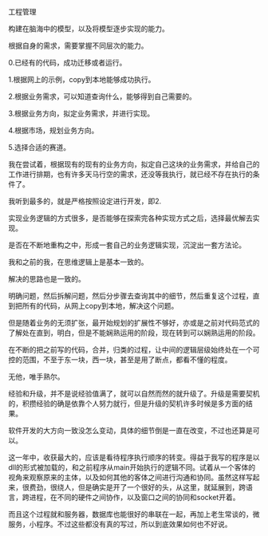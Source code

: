 工程管理



构建在脑海中的模型，以及将模型逐步实现的能力。



根据自身的需求，需要掌握不同层次的能力。

0.已经有的代码，成功迁移或者运行。

1.根据网上的示例，copy到本地能够成功执行。

2.根据业务需求，可以知道查询什么，能够得到自己需要的。

3.根据业务方向，拟定业务需求，并进行实现。

4.根据市场，规划业务方向。

5.选择合适的赛道。



我在尝试着，根据现有的现有的业务方向，拟定自己这块的业务需求，并给自己的工作进行排期，也有许多天马行空的需求，还没等我执行，就已经不存在执行的条件了。

我听到最多的，就是严格按照设定进行开发，即2.



实现业务逻辑的方式很多，是否能够在探索完各种实现方式之后，选择最优解去实现。

是否在不断地重构之中，形成一套自己的业务逻辑实现，沉淀出一套方法论。



我和之前的我，在思维逻辑上是基本一致的。

解决的思路也是一致的。

明确问题，然后拆解问题，然后分步骤去查询其中的细节，然后重复这个过程，直到把所有的代码，从网上copy到本地，解决这个问题。



但是随着业务的无须扩张，最开始规划的扩展性不够好，亦或是之前对代码范式的了解处在直到，明白，但是不能娴熟运用的阶段，现在转到可以娴熟运用的阶段。

在不断的把之前写的代码，合并，归类的过程，让中间的逻辑层级始终处在一个可控的范围，不至于东一块，西一块，甚至是用了断点，都看不懂的程度。



无他，唯手熟尔。



经验和升级，并不是说经验值满了，就可以自然而然的就升级了。升级是需要契机的，积攒经验的确是依靠个人努力就行，但是升级的契机许多时候是多方面的结果。



软件开发的大方向一致没怎么变动，具体的细节倒是一直在改变，不过也还算是可以。



这一年中，收获最大的，应该是看待程序执行顺序的转变。得益于我写的程序是以dll的形式被加载的，和之前程序从main开始执行的逻辑不同。试着从一个客体的视角来观察原来的主体，以及如何其他的客体之间进行沟通和协同。虽然这样写起来，很费劲，很绕人，但是确实是开了一个很好的头，从这里，就延展到，跨语言，跨进程，在不同的硬件之间协作，以及窗口之间的协同和socket开着。

而且这个过程就和服务器，数据库也能很好的串联在一起，再加上老生常谈的，微服务，小程序。不过这些都没有真的写过，所以到底效果如何也不好说。



